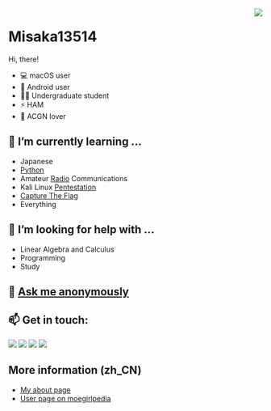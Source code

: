 <img align="right" src="https://github-readme-stats.vercel.app/api?username=Misaka13514&show_icons=true&hide_border=true&icon_color=586069&title_color=a0a9af">

# Misaka13514

Hi, there!

- 💻 macOS user
- 📱 Android user
- 👨‍🎓 Undergraduate student
- ⚡️ HAM
- 💞 ACGN lover

## 🌱 I’m currently learning ...
  - Japanese
  - [Python](https://github.com/topics/python)
  - Amateur [Radio](https://github.com/topics/radio) Communications
  - Kali Linux [Pentestation](https://github.com/topics/pentestation)
  - [Capture The Flag](https://github.com/topics/ctf)
  - Everything
## 🤔 I’m looking for help with ...
  - Linear Algebra and Calculus
  - Programming
  - Study
## 💬 [Ask me anonymously](https://www.popiask.cn/kkdk34ca)
## 📫 Get in touch:
  [![](https://img.shields.io/badge/-@Misaka_0x34ca-1ca0f1?style=flat-square&labelColor=1ca0f1&logo=twitter&logoColor=white)](https://twitter.com/Misaka_0x34ca) [![](https://img.shields.io/badge/-https://moeneko.xyz-0e83cd?style=flat-square&logo=Blogger&logoColor=fff)](https://moeneko.xyz) [![](https://img.shields.io/badge/-@Misaka_0x34ca-3db6f1?style=flat-square&logo=Telegram&logoColor=2ca5e0)](https://t.me/Misaka_0x34ca) [![](https://img.shields.io/keybase/pgp/Misaka13514?style=flat-square)](https://keybase.io/misaka13514/pgp_keys.asc?fingerprint=ab5cd3c77bc25f512fedb86126d4961cab312a83)

## More information (zh_CN)
  - [My about page](https://i.moeneko.xyz)
  - [User page on moegirlpedia](https://zh.moegirl.org/User:%E6%AC%A0%E9%99%A5%E9%9B%BB%E6%B0%97)